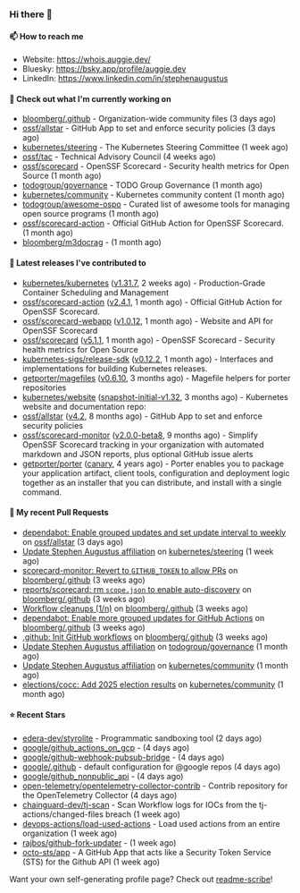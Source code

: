 ### Hi there 👋

#### 📫 How to reach me

- Website: https://whois.auggie.dev/
- Bluesky: https://bsky.app/profile/auggie.dev
- LinkedIn: https://www.linkedin.com/in/stephenaugustus

#### 👷 Check out what I'm currently working on

- [bloomberg/.github](https://github.com/bloomberg/.github) - Organization-wide community files (3 days ago)
- [ossf/allstar](https://github.com/ossf/allstar) - GitHub App to set and enforce security policies (3 days ago)
- [kubernetes/steering](https://github.com/kubernetes/steering) - The Kubernetes Steering Committee (1 week ago)
- [ossf/tac](https://github.com/ossf/tac) - Technical Advisory Council (4 weeks ago)
- [ossf/scorecard](https://github.com/ossf/scorecard) - OpenSSF Scorecard - Security health metrics for Open Source (1 month ago)
- [todogroup/governance](https://github.com/todogroup/governance) - TODO Group Governance (1 month ago)
- [kubernetes/community](https://github.com/kubernetes/community) - Kubernetes community content (1 month ago)
- [todogroup/awesome-ospo](https://github.com/todogroup/awesome-ospo) - Curated list of awesome tools for managing open source programs (1 month ago)
- [ossf/scorecard-action](https://github.com/ossf/scorecard-action) - Official GitHub Action for OpenSSF Scorecard. (1 month ago)
- [bloomberg/m3docrag](https://github.com/bloomberg/m3docrag) -  (1 month ago)

#### 🔭 Latest releases I've contributed to

- [kubernetes/kubernetes](https://github.com/kubernetes/kubernetes) ([v1.31.7](https://github.com/kubernetes/kubernetes/releases/tag/v1.31.7), 2 weeks ago) - Production-Grade Container Scheduling and Management
- [ossf/scorecard-action](https://github.com/ossf/scorecard-action) ([v2.4.1](https://github.com/ossf/scorecard-action/releases/tag/v2.4.1), 1 month ago) - Official GitHub Action for OpenSSF Scorecard.
- [ossf/scorecard-webapp](https://github.com/ossf/scorecard-webapp) ([v1.0.12](https://github.com/ossf/scorecard-webapp/releases/tag/v1.0.12), 1 month ago) - Website and API for OpenSSF Scorecard
- [ossf/scorecard](https://github.com/ossf/scorecard) ([v5.1.1](https://github.com/ossf/scorecard/releases/tag/v5.1.1), 1 month ago) - OpenSSF Scorecard - Security health metrics for Open Source
- [kubernetes-sigs/release-sdk](https://github.com/kubernetes-sigs/release-sdk) ([v0.12.2](https://github.com/kubernetes-sigs/release-sdk/releases/tag/v0.12.2), 1 month ago) - Interfaces and implementations for building Kubernetes releases.
- [getporter/magefiles](https://github.com/getporter/magefiles) ([v0.6.10](https://github.com/getporter/magefiles/releases/tag/v0.6.10), 3 months ago) - Magefile helpers for porter repositories
- [kubernetes/website](https://github.com/kubernetes/website) ([snapshot-initial-v1.32](https://github.com/kubernetes/website/releases/tag/snapshot-initial-v1.32), 3 months ago) - Kubernetes website and documentation repo: 
- [ossf/allstar](https://github.com/ossf/allstar) ([v4.2](https://github.com/ossf/allstar/releases/tag/v4.2), 8 months ago) - GitHub App to set and enforce security policies
- [ossf/scorecard-monitor](https://github.com/ossf/scorecard-monitor) ([v2.0.0-beta8](https://github.com/ossf/scorecard-monitor/releases/tag/v2.0.0-beta8), 9 months ago) - Simplify OpenSSF Scorecard tracking in your organization with automated markdown and JSON reports, plus optional GitHub issue alerts
- [getporter/porter](https://github.com/getporter/porter) ([canary](https://github.com/getporter/porter/releases/tag/canary), 4 years ago) - Porter enables you to package your application artifact, client tools, configuration and deployment logic together as an installer that you can distribute, and install with a single command.

#### 🔨 My recent Pull Requests

- [dependabot: Enable grouped updates and set update interval to weekly](https://github.com/ossf/allstar/pull/671) on [ossf/allstar](https://github.com/ossf/allstar) (3 days ago)
- [Update Stephen Augustus affiliation](https://github.com/kubernetes/steering/pull/290) on [kubernetes/steering](https://github.com/kubernetes/steering) (1 week ago)
- [scorecard-monitor: Revert to `GITHUB_TOKEN` to allow PRs](https://github.com/bloomberg/.github/pull/14) on [bloomberg/.github](https://github.com/bloomberg/.github) (3 weeks ago)
- [reports/scorecard: rm `scope.json` to enable auto-discovery](https://github.com/bloomberg/.github/pull/13) on [bloomberg/.github](https://github.com/bloomberg/.github) (3 weeks ago)
- [Workflow cleanups (1/n)](https://github.com/bloomberg/.github/pull/12) on [bloomberg/.github](https://github.com/bloomberg/.github) (3 weeks ago)
- [dependabot: Enable more grouped updates for GitHub Actions](https://github.com/bloomberg/.github/pull/9) on [bloomberg/.github](https://github.com/bloomberg/.github) (3 weeks ago)
- [.github: Init GitHub workflows](https://github.com/bloomberg/.github/pull/3) on [bloomberg/.github](https://github.com/bloomberg/.github) (3 weeks ago)
- [Update Stephen Augustus affiliation](https://github.com/todogroup/governance/pull/375) on [todogroup/governance](https://github.com/todogroup/governance) (1 month ago)
- [Update Stephen Augustus affiliation](https://github.com/kubernetes/community/pull/8351) on [kubernetes/community](https://github.com/kubernetes/community) (1 month ago)
- [elections/cocc: Add 2025 election results](https://github.com/kubernetes/community/pull/8342) on [kubernetes/community](https://github.com/kubernetes/community) (1 month ago)

#### ⭐ Recent Stars

- [edera-dev/styrolite](https://github.com/edera-dev/styrolite) - Programmatic sandboxing tool (2 days ago)
- [google/github_actions_on_gcp](https://github.com/google/github_actions_on_gcp) -  (4 days ago)
- [google/github-webhook-pubsub-bridge](https://github.com/google/github-webhook-pubsub-bridge) -  (4 days ago)
- [google/.github](https://github.com/google/.github) - default configuration for @google repos (4 days ago)
- [google/github_nonpublic_api](https://github.com/google/github_nonpublic_api) -  (4 days ago)
- [open-telemetry/opentelemetry-collector-contrib](https://github.com/open-telemetry/opentelemetry-collector-contrib) - Contrib repository for the OpenTelemetry Collector (4 days ago)
- [chainguard-dev/tj-scan](https://github.com/chainguard-dev/tj-scan) - Scan Workflow logs for IOCs from the tj-actions/changed-files breach (1 week ago)
- [devops-actions/load-used-actions](https://github.com/devops-actions/load-used-actions) - Load used actions from an entire organization (1 week ago)
- [rajbos/github-fork-updater](https://github.com/rajbos/github-fork-updater) -  (1 week ago)
- [octo-sts/app](https://github.com/octo-sts/app) - A GitHub App that acts like a Security Token Service (STS) for the Github API (1 week ago)



Want your own self-generating profile page? Check out [readme-scribe](https://github.com/muesli/readme-scribe)!
